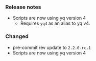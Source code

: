 ### Release notes
- Scripts are now using yq version 4
  - Requires `yq4` as an alias to yq v4.

### Changed

- pre-commit rev update to `2.2.0-rc.1`
- Scripts are now using yq version 4
